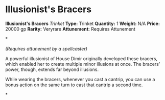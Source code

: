# Illusionist's Bracers

**Illusionist's Bracers**
_Trinket_
**Type:** Trinket
**Quantity:** 1
**Weight:** N/A
**Price:** 20000 gp
**Rarity:** Veryrare
**Attunement:** Requires Attunement

*<div class="item-attunement"><i>(Requires attunement by a spellcaster)</i><p>A powerful illusionist of House Dimir originally developed these bracers, which enabled her to create multiple minor illusions at once. The bracers’ power, though, extends far beyond illusions.

While wearing the bracers, whenever you cast a cantrip, you can use a bonus action on the same turn to cast that cantrip a second time.</p>*